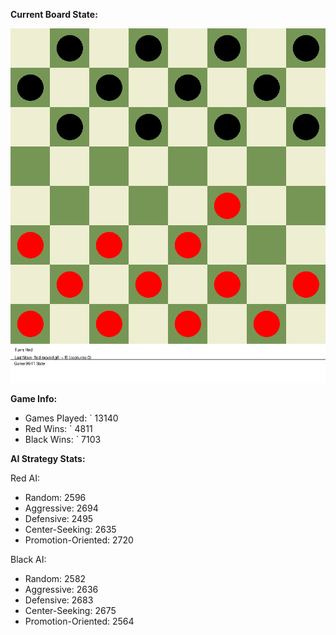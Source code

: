 
**Current Board State:**  
<!-- START_GIF -->
![Checkers Game](./checkers_game.gif)
<!-- END_GIF -->

**Game Info:**  
- Games Played: `<!-- GAMES_PLAYED --> 13140
- Red Wins: `<!-- RED_WINS --> 4811
- Black Wins: `<!-- BLACK_WINS --> 7103

<!-- AI_STATS -->
**AI Strategy Stats:**

Red AI:
- Random: 2596
- Aggressive: 2694
- Defensive: 2495
- Center-Seeking: 2635
- Promotion-Oriented: 2720

Black AI:
- Random: 2582
- Aggressive: 2636
- Defensive: 2683
- Center-Seeking: 2675
- Promotion-Oriented: 2564
